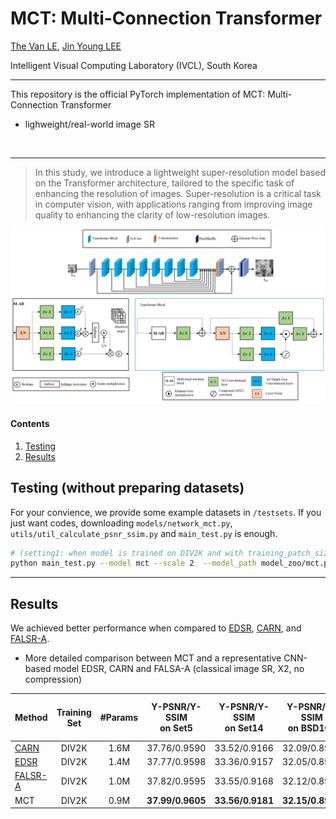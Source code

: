 # MCT: Multi-Connection Transformer
[The Van LE](https://vvvanthe.github.io), [Jin Young LEE](https://sites.google.com/view/ivcl/research?authuser=0/)

Intelligent Visual Computing Laboratory (IVCL), South Korea

---



This repository is the official PyTorch implementation of MCT: Multi-Connection Transformer
- lighweight/real-world image SR
</br>


---

> In this study, we introduce a lightweight super-resolution model based on the Transformer architecture, tailored to the specific task of enhancing the resolution of images. Super-resolution is a critical task in computer vision, with applications ranging from improving image quality to enhancing the clarity of low-resolution images.
><p align="center">
  <img width="800" src="figs/mct.png">
</p>



#### Contents


1. [Testing](#Testing)
1. [Results](#Results)




## Testing (without preparing datasets)
For your convience, we provide some example datasets in `/testsets`. 
If you just want codes, downloading `models/network_mct.py`, `utils/util_calculate_psnr_ssim.py` and `main_test.py` is enough.


```bash
# (setting1: when model is trained on DIV2K and with training_patch_size=48)
python main_test.py --model mct --scale 2  --model_path model_zoo/mct.pth --folder_lq testsets/LR/LRBI/set5/x2/ --folder_gt testsets/HR/set5/x2/
```

---

## Results
We achieved better performance when compared to [EDSR](https://github.com/sanghyun-son/EDSR-PyTorch), [CARN](https://github.com/nmhkahn/CARN-pytorch), and [FALSR-A](https://github.com/xiaomi-automl/FALSR).


  
- More detailed comparison between MCT and a representative CNN-based model EDSR, CARN and FALSA-A (classical image SR, X2, no compression)

| Method                                               | Training Set    | #Params | Y-PSNR/Y-SSIM <br /> on Set5 | Y-PSNR/Y-SSIM <br /> on Set14 | Y-PSNR/Y-SSIM <br /> on BSD100 | Y-PSNR/Y-SSIM <br /> on Urban100 | Y-PSNR/Y-SSIM <br /> on Manga109 |
|:-----------------------------------------------------| :---:        |:-------:|:----------------------------:|:-----------------------------:|:------------------------------:|:--------------------------------:|:--------------------------------:|
| [CARN](https://github.com/nmhkahn/CARN-pytorch)      | DIV2K |  1.6M   |         37.76/0.9590         |         33.52/0.9166          |          32.09/0.8978          |           31.92/0.9256           |           38.36/0.9765           | 
| [EDSR](https://github.com/sanghyun-son/EDSR-PyTorch) | DIV2K |  1.4M   |         37.77/0.9598         |         33.36/0.9157          |          32.05/0.8980          |           31.55/0.9228           |           38.01/0.9757           | 
| [FALSR-A](https://github.com/xiaomi-automl/FALSR)    | DIV2K |  1.0M   |       37.82/0.9595	       |      33.55/0.9168        |          32.12/0.8987          |         31.93/0.9256       |              --/--               | 
| MCT                                                  | DIV2K |  0.9M   |       **37.99/0.9605**       |       **33.56/0.9181**        |        **32.15/0.8993**        |         **32.11/0.9281**         |         **38.76/0.9773**         | 






